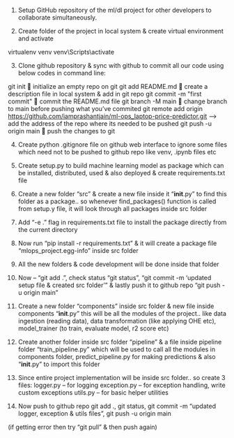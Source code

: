 1.	Setup GitHub repository of the ml/dl project for other developers to collaborate simultaneously.

2.	Create folder of the project in local system & create virtual environment and activate

virtualenv venv
venv\Scripts\activate

3.	Clone github repository & sync with github to commit all our code using below codes in command line:

git init  initialize an empty repo on git
git add README.md  create a description file in local system & add in git repo
git commit -m "first commit"  commit the README.md file
git branch -M main  change branch to main before pushing what you’ve commited
git remote add origin https://github.com/iamprashantjain/ml-ops_laptop-price-predictor.git --> add the address of the repo where its needed to be pushed
git push -u origin main  push the changes to git

4.	Create python .gitignore file on github web interface to ignore some files which need not to be pushed to github repo like venv, .ipynb files etc 

5.	Create setup.py to build machine learning model as package which can be installed, distributed, used & also deployed & create requirements.txt  file

6.	Create a new folder “src” & create a new file inside it “__init__.py” to find this folder as a package.. so whenever find_packages() function is called from setup.y file, it will look through all packages inside src folder 

7.	Add “-e .” flag in requirements.txt file to install the package directly from the current directory

8.	Now run “pip install -r requirements.txt” & it will create a package file “mlops_project.egg-info” inside src folder

9.	All the new folders & code development will be done inside that folder 

10.	Now – “git add .”, check status “git status”, “git commit -m ‘updated setup file & created src folder’” & lastly push it to github repo “git push -u origin main”

11.	Create a new folder “components” inside src folder & new file inside components “__init__.py” this will be all the modules of the project.. like data ingestion (reading data), data transformation (like applying OHE etc), model_trainer (to train, evaluate model, r2 score etc)

12.	Create another folder inside src folder “pipeline” & a file inside pipeline folder “train_pipeline.py” which will be used to call all the modules in components folder, predict_pipeline.py for making predictions & also “__init__.py” to import this folder

13.	Since entire project implementation will be inside src folder.. so create 3 files:
logger.py – for logging
exception.py – for exception handling, write custom exceptions
utils.py – for basic helper utilities

14.	Now push to github repo
git add ., git status, git commit -m “updated logger, exception & utils files”, git push -u origin main

(if getting error then try “git pull” & then push again) 
